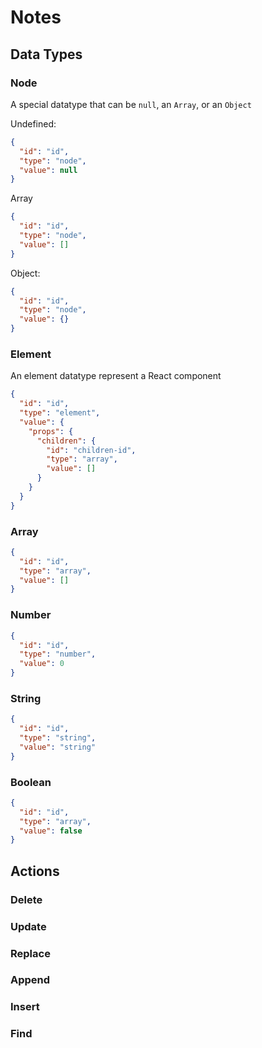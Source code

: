 # Notes

## Data Types

### Node

A special datatype that can be `null`, an `Array`, or an `Object`

Undefined:

```json
{
  "id": "id",
  "type": "node",
  "value": null
}
```

Array

```json
{
  "id": "id",
  "type": "node",
  "value": []
}
```

Object:

```json
{
  "id": "id",
  "type": "node",
  "value": {}
}
```

### Element

An element datatype represent a React component

```json
{
  "id": "id",
  "type": "element",
  "value": {
    "props": {
      "children": {
        "id": "children-id",
        "type": "array",
        "value": []
      }
    }
  }
}
```

### Array

```json
{
  "id": "id",
  "type": "array",
  "value": []
}
```

### Number

```json
{
  "id": "id",
  "type": "number",
  "value": 0
}
```

### String

```json
{
  "id": "id",
  "type": "string",
  "value": "string"
}
```

### Boolean

```json
{
  "id": "id",
  "type": "array",
  "value": false
}
```

## Actions

### Delete

### Update

### Replace

### Append

### Insert

### Find